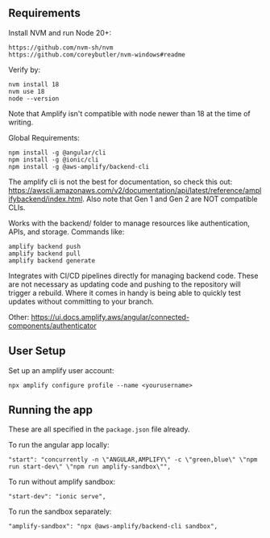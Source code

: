 ## Requirements

Install NVM and run Node 20+:
```
https://github.com/nvm-sh/nvm
https://github.com/coreybutler/nvm-windows#readme
```

Verify by:
```
nvm install 18
nvm use 18
node --version
```

Note that Amplify isn't compatible with node newer than 18 at the time of writing.

Global Requirements:
```
npm install -g @angular/cli
npm install -g @ionic/cli
npm install -g @aws-amplify/backend-cli 
```

The amplify cli is not the best for documentation, so check this out: https://awscli.amazonaws.com/v2/documentation/api/latest/reference/amplifybackend/index.html. Also note that Gen 1 and Gen 2 are NOT compatible CLIs.

Works with the backend/ folder to manage resources like authentication, APIs, and storage.
Commands like:
```
amplify backend push
amplify backend pull
amplify backend generate
```
Integrates with CI/CD pipelines directly for managing backend code. These are not necessary as updating code and pushing to the repository will trigger a rebuild. Where it comes in handy is being able to quickly test updates without committing to your branch.

Other:
https://ui.docs.amplify.aws/angular/connected-components/authenticator

## User Setup

Set up an amplify user account:
```
npx amplify configure profile --name <yourusername>
```


## Running the app

These are all specified in the ```package.json``` file already.

To run the angular app locally:
```
"start": "concurrently -n \"ANGULAR,AMPLIFY\" -c \"green,blue\" \"npm run start-dev\" \"npm run amplify-sandbox\"",
```

To run without amplify sandbox:
```
"start-dev": "ionic serve",
```

To run the sandbox separately:
```
"amplify-sandbox": "npx @aws-amplify/backend-cli sandbox",
```

